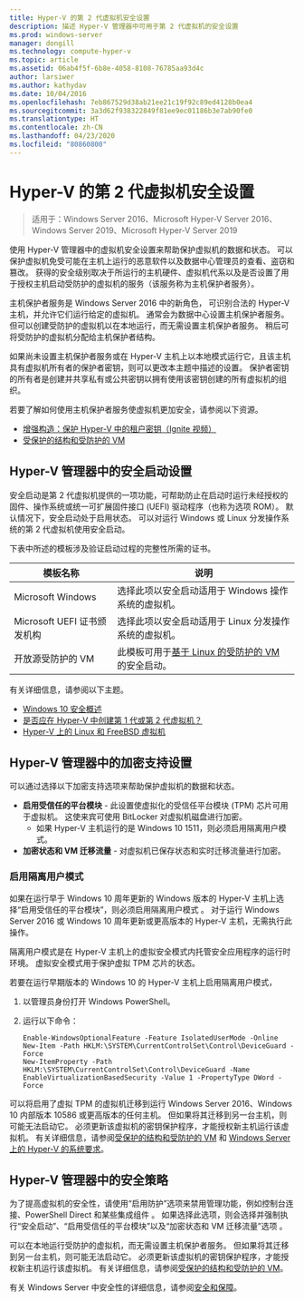 ```yaml
---
title: Hyper-V 的第 2 代虚拟机安全设置
description: 描述 Hyper-V 管理器中可用于第 2 代虚拟机的安全设置
ms.prod: windows-server
manager: dongill
ms.technology: compute-hyper-v
ms.topic: article
ms.assetid: 06ab4f5f-6b8e-4058-8108-76785aa93d4c
author: larsiwer
ms.author: kathydav
ms.date: 10/04/2016
ms.openlocfilehash: 7eb867529d38ab21ee21c19f92c89ed4128b0ea4
ms.sourcegitcommit: 3a3d62f938322849f81ee9ec01186b3e7ab90fe0
ms.translationtype: HT
ms.contentlocale: zh-CN
ms.lasthandoff: 04/23/2020
ms.locfileid: "80860800"
---
```

# <a name="generation-2-virtual-machine-security-settings-for-hyper-v"></a>Hyper-V 的第 2 代虚拟机安全设置

>适用于：Windows Server 2016、Microsoft Hyper-V Server 2016、Windows Server 2019、Microsoft Hyper-V Server 2019

使用 Hyper-V 管理器中的虚拟机安全设置来帮助保护虚拟机的数据和状态。 可以保护虚拟机免受可能在主机上运行的恶意软件以及数据中心管理员的查看、盗窃和篡改。 获得的安全级别取决于所运行的主机硬件、虚拟机代系以及是否设置了用于授权主机启动受防护的虚拟机的服务（该服务称为主机保护者服务）。  

主机保护者服务是 Windows Server 2016 中的新角色， 可识别合法的 Hyper-V 主机，并允许它们运行给定的虚拟机。 通常会为数据中心设置主机保护者服务。 但可以创建受防护的虚拟机以在本地运行，而无需设置主机保护者服务。 稍后可将受防护的虚拟机分配给主机保护者结构。  

如果尚未设置主机保护者服务或在 Hyper-V 主机上以本地模式运行它，且该主机具有虚拟机所有者的保护者密钥，则可以更改本主题中描述的设置。   保护者密钥的所有者是创建并共享私有或公共密钥以拥有使用该密钥创建的所有虚拟机的组织。  

若要了解如何使用主机保护者服务使虚拟机更加安全，请参阅以下资源。  

- [增强构造：保护 Hyper-V 中的租户密钥（Ignite 视频）](https://go.microsoft.com/fwlink/?LinkId=746379)
- [受保护的结构和受防护的 VM](https://go.microsoft.com/fwlink/?LinkId=746381)

## <a name="secure-boot-setting-in-hyper-v-manager"></a>Hyper-V 管理器中的安全启动设置  

安全启动是第 2 代虚拟机提供的一项功能，可帮助防止在启动时运行未经授权的固件、操作系统或统一可扩展固件接口 (UEFI) 驱动程序（也称为选项 ROM）。 默认情况下，安全启动处于启用状态。 可以对运行 Windows 或 Linux 分发操作系统的第 2 代虚拟机使用安全启动。  

下表中所述的模板涉及验证启动过程的完整性所需的证书。  

|模板名称|说明|  
|-----------------|---------------|  
|Microsoft Windows|选择此项以安全启动适用于 Windows 操作系统的虚拟机。|  
|Microsoft UEFI 证书颁发机构|选择此项以安全启动适用于 Linux 分发操作系统的虚拟机。|  
|开放源受防护的 VM|此模板可用于[基于 Linux 的受防护的 VM](https://docs.microsoft.com/windows-server/security/guarded-fabric-shielded-vm/guarded-fabric-create-a-linux-shielded-vm-template) 的安全启动。|

有关详细信息，请参阅以下主题。  

- [Windows 10 安全概述](https://docs.microsoft.com/windows/security/threat-protection/overview-of-threat-mitigations-in-windows-10)  
- [是否应在 Hyper-V 中创建第 1 代或第 2 代虚拟机？](../plan/Should-I-create-a-generation-1-or-2-virtual-machine-in-Hyper-V.md)  
- [Hyper-V 上的 Linux 和 FreeBSD 虚拟机](../Supported-Linux-and-FreeBSD-virtual-machines-for-Hyper-V-on-Windows.md)  

## <a name="encryption-support-settings-in-hyper-v-manager"></a>Hyper-V 管理器中的加密支持设置

可以通过选择以下加密支持选项来帮助保护虚拟机的数据和状态。  

- **启用受信任的平台模块** - 此设置使虚拟化的受信任平台模块 (TPM) 芯片可用于虚拟机。 这使来宾可使用 BitLocker 对虚拟机磁盘进行加密。
  - 如果 Hyper-V 主机运行的是 Windows 10 1511，则必须启用隔离用户模式。 
- **加密状态和 VM 迁移流量** - 对虚拟机已保存状态和实时迁移流量进行加密。

### <a name="enable-isolated-user-mode"></a>启用隔离用户模式

如果在运行早于 Windows 10 周年更新的 Windows 版本的 Hyper-V 主机上选择“启用受信任的平台模块”，则必须启用隔离用户模式  。 对于运行 Windows Server 2016 或 Windows 10 周年更新或更高版本的 Hyper-V 主机，无需执行此操作。

隔离用户模式是在 Hyper-V 主机上的虚拟安全模式内托管安全应用程序的运行时环境。 虚拟安全模式用于保护虚拟 TPM 芯片的状态。  

若要在运行早期版本的 Windows 10 的 Hyper-V 主机上启用隔离用户模式，  

1.  以管理员身份打开 Windows PowerShell。  

2.  运行以下命令：  

    ```  
    Enable-WindowsOptionalFeature -Feature IsolatedUserMode -Online  
    New-Item -Path HKLM:\SYSTEM\CurrentControlSet\Control\DeviceGuard -Force  
    New-ItemProperty -Path HKLM:\SYSTEM\CurrentControlSet\Control\DeviceGuard -Name EnableVirtualizationBasedSecurity -Value 1 -PropertyType DWord -Force  

    ```  

可以将启用了虚拟 TPM 的虚拟机迁移到运行 Windows Server 2016、Windows 10 内部版本 10586 或更高版本的任何主机。 但如果将其迁移到另一台主机，则可能无法启动它。 必须更新该虚拟机的密钥保护程序，才能授权新主机运行该虚拟机。 有关详细信息，请参阅[受保护的结构和受防护的 VM](https://go.microsoft.com/fwlink/?LinkId=746381) 和 [Windows Server 上的 Hyper-V 的系统要求](../System-requirements-for-Hyper-V-on-Windows.md)。  

## <a name="security-policy-in-hyper-v-manager"></a>Hyper-V 管理器中的安全策略  
为了提高虚拟机的安全性，请使用“启用防护”选项来禁用管理功能，例如控制台连接、PowerShell Direct 和某些集成组件  。 如果选择此选项，则会选择并强制执行“安全启动”、“启用受信任的平台模块”以及“加密状态和 VM 迁移流量”选项    。   

可以在本地运行受防护的虚拟机，而无需设置主机保护者服务。 但如果将其迁移到另一台主机，则可能无法启动它。 必须更新该虚拟机的密钥保护程序，才能授权新主机运行该虚拟机。 有关详细信息，请参阅[受保护的结构和受防护的 VM](https://go.microsoft.com/fwlink/?LinkId=746381)。  

有关 Windows Server 中安全性的详细信息，请参阅[安全和保障](../../../security/Security-and-Assurance.md)。  
